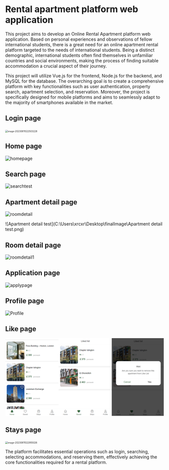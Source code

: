 # Rental apartment platform web application

This project aims to develop an Online Rental Apartment platform web application. Based on personal experiences and observations of fellow international students, there is a great need for an online apartment rental platform targeted to the needs of international students. Being a distinct demographic, international students often find themselves in unfamiliar countries and social environments, making the process of finding suitable accommodation a crucial aspect of their journey.

This project will utilize Vue.js for the frontend, Node.js for the backend, and MySQL for the database. The overarching goal is to create a comprehensive platform with key functionalities such as user authentication, property search, apartment selection, and reservation. Moreover, the project is specifically designed for mobile platforms and aims to seamlessly adapt to the majority of smartphones available in the market.

## Login page

<img src="C:\Users\xrcxr\AppData\Roaming\Typora\typora-user-images\image-20230811022503228.png" alt="image-20230811022503228" style="zoom:50%;" />

## Home page

![homepage](C:\Users\xrcxr\Desktop\finalImage\homepage.png)

## Search page

![searchtest](C:\Users\xrcxr\Desktop\finalImage\searchtest.png)

## Apartment detail page

![roomdetail](C:\Users\xrcxr\Desktop\finalImage\roomdetail.png)

![Apartment detail test](C:\Users\xrcxr\Desktop\finalImage\Apartment detail test.png)

## Room detail page

![roomdetail1](C:\Users\xrcxr\Desktop\finalImage\roomdetail1.png)

## Application page

![applypage](C:\Users\xrcxr\Desktop\finalImage\applypage.png)

## Profile page

![Profile](C:\Users\xrcxr\Desktop\finalImage\Profile.png)

## Like page

![LikeTest](readme_image/LikeTest.png)

## Stays page

<img src="C:\Users\xrcxr\AppData\Roaming\Typora\typora-user-images\image-20230811022955026.png" alt="image-20230811022955026" style="zoom:50%;" />

The platform facilitates essential operations such as login, searching, selecting accommodations, and reserving them, effectively achieving the core functionalities required for a rental platform.
